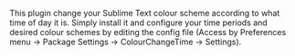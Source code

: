 This plugin change your Sublime Text colour scheme according to what time of day it is. Simply install it and configure your time periods and desired colour schemes by editing the config file (Access by Preferences menu -> Package Settings -> ColourChangeTime -> Settings).
